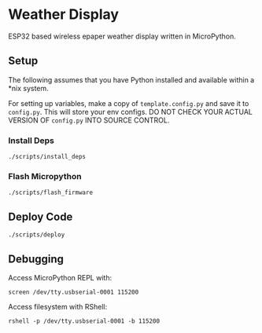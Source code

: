 # Weather Display

ESP32 based wireless epaper weather display written in MicroPython.

## Setup

The following assumes that you have Python installed and available within a *nix system.

For setting up variables, make a copy of `template.config.py` and save it to `config.py`. This will store your env configs. DO NOT CHECK YOUR ACTUAL VERSION OF `config.py` INTO SOURCE CONTROL.

### Install Deps

```./scripts/install_deps```

### Flash Micropython

```./scripts/flash_firmware```

## Deploy Code

```./scripts/deploy```

## Debugging

Access MicroPython REPL with:

```screen /dev/tty.usbserial-0001 115200```

Access filesystem with RShell:

```rshell -p /dev/tty.usbserial-0001 -b 115200```
